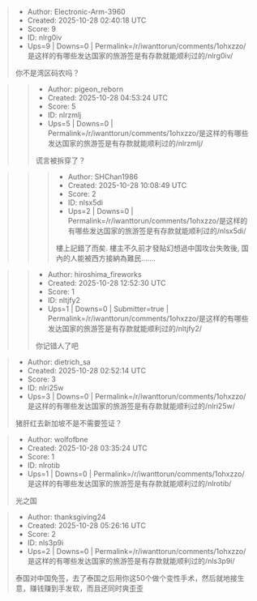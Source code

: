 > - Author: Electronic-Arm-3960
> - Created: 2025-10-28 02:40:18 UTC
> - Score: 9
> - ID: nlrg0iv
> - Ups=9 | Downs=0 | Permalink=/r/iwanttorun/comments/1ohxzzo/是这样的有哪些发达国家的旅游签是有存款就能顺利过的/nlrg0iv/
>
> 你不是湾区码农吗？

>> - Author: pigeon_reborn
>> - Created: 2025-10-28 04:53:24 UTC
>> - Score: 5
>> - ID: nlrzmlj
>> - Ups=5 | Downs=0 | Permalink=/r/iwanttorun/comments/1ohxzzo/是这样的有哪些发达国家的旅游签是有存款就能顺利过的/nlrzmlj/
>>
>> 谎言被拆穿了？

>>> - Author: SHChan1986
>>> - Created: 2025-10-28 10:08:49 UTC
>>> - Score: 2
>>> - ID: nlsx5di
>>> - Ups=2 | Downs=0 | Permalink=/r/iwanttorun/comments/1ohxzzo/是这样的有哪些发达国家的旅游签是有存款就能顺利过的/nlsx5di/
>>>
>>> 樓上記錯了而矣. 樓主不久前才發貼幻想過中国攻台失敗後, 国內的人能被西方接納為難民.......

>> - Author: hiroshima_fireworks
>> - Created: 2025-10-28 12:52:30 UTC
>> - Score: 1
>> - ID: nltjfy2
>> - Ups=1 | Downs=0 | Submitter=true | Permalink=/r/iwanttorun/comments/1ohxzzo/是这样的有哪些发达国家的旅游签是有存款就能顺利过的/nltjfy2/
>>
>> 你记错人了吧

> - Author: dietrich_sa
> - Created: 2025-10-28 02:52:14 UTC
> - Score: 3
> - ID: nlri25w
> - Ups=3 | Downs=0 | Permalink=/r/iwanttorun/comments/1ohxzzo/是这样的有哪些发达国家的旅游签是有存款就能顺利过的/nlri25w/
>
> 猪肝红去新加坡不是不需要签证？

> - Author: wolfofbne
> - Created: 2025-10-28 03:35:24 UTC
> - Score: 1
> - ID: nlrotib
> - Ups=1 | Downs=0 | Permalink=/r/iwanttorun/comments/1ohxzzo/是这样的有哪些发达国家的旅游签是有存款就能顺利过的/nlrotib/
>
> 光之国

> - Author: thanksgiving24
> - Created: 2025-10-28 05:26:16 UTC
> - Score: 2
> - ID: nls3p9i
> - Ups=2 | Downs=0 | Permalink=/r/iwanttorun/comments/1ohxzzo/是这样的有哪些发达国家的旅游签是有存款就能顺利过的/nls3p9i/
>
> 泰国对中国免签，去了泰国之后用你这50个做个变性手术，然后就地接生意，赚钱赚到手发软，而且还同时爽歪歪
